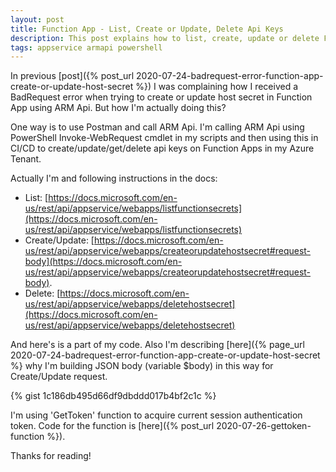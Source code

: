 ```yaml
---
layout: post
title: Function App - List, Create or Update, Delete Api Keys
description: This post explains how to list, create, update or delete Function App host secrets (aka Api Keys).
tags: appservice armapi powershell
---
```


In previous [post]({% post_url 2020-07-24-badrequest-error-function-app-create-or-update-host-secret %}) I was complaining how I received a BadRequest error when trying to create or update host secret in Function App using ARM Api. But how I'm actually doing this?

One way is to use Postman and call ARM Api. I'm calling ARM Api using PowerShell Invoke-WebRequest cmdlet in my scripts and then using this in CI/CD to create/update/get/delete api keys on Function Apps in my Azure Tenant.

Actually I'm and following instructions in the docs:
- List: [https://docs.microsoft.com/en-us/rest/api/appservice/webapps/listfunctionsecrets](https://docs.microsoft.com/en-us/rest/api/appservice/webapps/listfunctionsecrets)
- Create/Update: [https://docs.microsoft.com/en-us/rest/api/appservice/webapps/createorupdatehostsecret#request-body](https://docs.microsoft.com/en-us/rest/api/appservice/webapps/createorupdatehostsecret#request-body). 
- Delete: [https://docs.microsoft.com/en-us/rest/api/appservice/webapps/deletehostsecret](https://docs.microsoft.com/en-us/rest/api/appservice/webapps/deletehostsecret)

And here's is a part of my code. Also I'm describing [here]({% page_url 2020-07-24-badrequest-error-function-app-create-or-update-host-secret %} why I'm building JSON body (variable $body) in this way for Create/Update request.

{% gist 1c186db495d66df9dbddd017b4bf2c1c %}

I'm using 'GetToken' function to acquire current session authentication token. Code for the function is [here]({% post_url 2020-07-26-gettoken-function %}).

Thanks for reading!